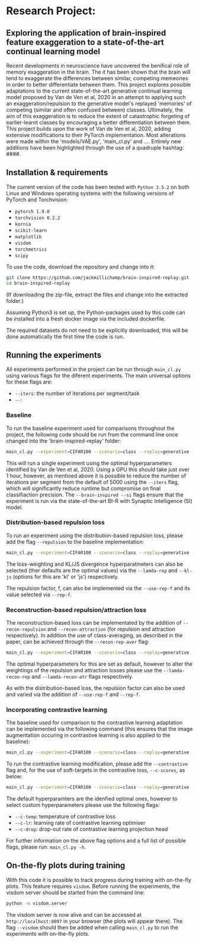 # Research Project:
## Exploring the application of brain-inspired feature exaggeration to a state-of-the-art continual learning model
Recent developments in neuroscience have uncovered the benifical role of memory exaggeration in the brain. The it has been shown that the brain will tend to exaggerate the differences between similar, competing memeories in order to better differentiate between them. This project explores possible adaptations to the current state-of-the-art generative continual learning model proposed by Van de Ven et al, 2020 in an attempt to applying such an exaggeration/repulsion to the generative model's replayed 'memories' of competing (similar and often confused between) classes. Ultimately, the aim of this exaggeration is to reduce the extent of catastrophic forgeting of earlier-learnt classes by encouraging a better differentiation between them. This project builds upon the work of Van de Ven et al, 2020, adding extensive modifications to their PyTorch implementation. Most alterations were made within the 'models/VAE.py', 'main_cl.py' and .... Entirely new additions have been highlighted through the use of a quadruple hashtag: ####. 


## Installation & requirements
The current version of the code has been tested with `Python 3.5.2` on both Linux and Windows operating systems with the following versions of PyTorch and Torchvision:
* `pytorch 1.9.0`
* `torchvision 0.2.2`
* `kornia`
* `scikit-learn`
* `matplotlib`
* `visdom`
* `torchmetrics`
* `scipy`


To use the code, download the repository and change into it:
```bash
git clone https://github.com/jackmillichamp/brain-inspired-replay.git
cd brain-inspired-replay
```
(If downloading the zip-file, extract the files and change into the extracted folder.)
 
Assuming Python3 is set up, the Python-packages used by this code can be installed into a fresh docker image via the included dockerfile.

The required datasets do not need to be explicitly downloaded, this will be done automatically the first time the code is run.


## Running the experiments
All experiments performed in the project can be run through `main_cl.py` using various flags for the diferent experiments.
The main universal options for these flags are:
- `--iters`: the number of iterations per segment/task
- `--`: 

### Baseline
To run the baseline experiment used for comparisons throughout the project, the following code should be run from the command line once changed into the 'brain-inspired-replay' folder:
```bash
main_cl.py --experiment=CIFAR100 --scenario=class --replay=generative --brain-inspired --si --c=1e8 --dg-prop=0.6 --pdf
```
This will run a single experiment using the optimal hyperparameters identified by Van de Ven et al, 2020. Using a GPU this should take just over 1 hour, however, as mentioed above it is possible to reduce the number of iterations per segment from the default of 5000 using the `--iters` flag, which will significantly reduce runtime but compromise on final classifiaction precision. The `--brain-inspired --si` flags ensure that the experiment is run via the state-of-the-art BI-R with Synaptic Intelligence (SI) model.

### Distribution-based repulsion loss
To run an experiment using the distribution-based repulsion loss, please add the flag `--repulsion` to the baseline implementation:
```bash
main_cl.py --experiment=CIFAR100 --scenario=class --replay=generative --brain-inspired --si --c=1e8 --dg-prop=0.6 --pdf --repulsion
```
The loss-weighting and KL/JS divergence hyperparatmeters can also be selected (ther defaults are the optimal values) via the `--lamda-rep` and `--kl-js` (options for this are 'kl' or 'js') respectively.

The repulsion factor, f, can also be implemented via the `--use-rep-f` and its value selected via `--rep-f`.

### Reconstruction-based repulsion/attraction loss
The reconstruction-based loss can be implementated by the addition of `--recon-repulsion` and `--recon-attraction` (for repulsion and attraction respectively). In addition the use of class-averaging, as described in the paper, can be achieved through the `--recon-rep-aver` flag:
```bash
main_cl.py --experiment=CIFAR100 --scenario=class --replay=generative --brain-inspired --si --c=1e8 --dg-prop=0.6 --pdf --recon-repulsion --recon-attraction --recon-rep-aver
```
The optimal hyperparameters for this are set as default, however to alter the weightings of the repulsion and attraction losses please use the `--lamda-recon-rep` and `--lamda-recon-atr` flags respectively.

As with the distribution-based loss, the repulsion factor can also be used and varied via the addition of `--use-rep-f` and `--rep-f`.

### Incorporating contrastive learning
The baseline used for comparison to the contrastive learning adaptation can be implemented via the following command (this ensures that the image augmentation occuring in contrastive learning is also applied to the baseline):
```bash
main_cl.py --experiment=CIFAR100 --scenario=class --replay=generative --brain-inspired --si --c=1e8 --dg-prop=0.6 --pdf --not-hidden
```

To run the contrastive learning modification, please add the `--contrastive` flag and, for the use of soft-targets in the contrastive loss, `--c-scores`, as below:
```bash
main_cl.py --experiment=CIFAR100 --scenario=class --replay=generative --brain-inspired --si --c=1e8 --dg-prop=0.6 --pdf --contrastive --c-scores
```
The default hyperparamters are the idenfied optimal ones, however to select custom hyperparameters please use the following flags:
- `--c-temp`: temperature of contrastive loss
- `--c-lr`: learning rate of contrastive learning optimiser
- `--c-drop`: drop-out rate of contrastive learning projection head


For further information on the above flag options and a full list of possible flags, please run: `main_cl.py -h`.


## On-the-fly plots during training
With this code it is possible to track progress during training with on-the-fly plots. This feature requires `visdom`.
Before running the experiments, the visdom server should be started from the command line:
```bash
python -m visdom.server
```
The visdom server is now alive and can be accessed at `http://localhost:8097` in your browser (the plots will appear
there). The flag `--visdom` should then be added when calling `main_cl.py` to run the experiments with on-the-fly plots.
